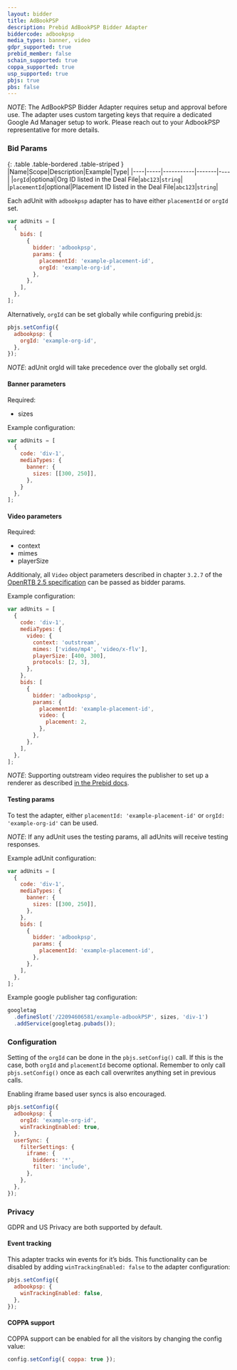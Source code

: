 ```yaml
---
layout: bidder
title: AdBookPSP
description: Prebid AdBookPSP Bidder Adapter
biddercode: adbookpsp
media_types: banner, video
gdpr_supported: true
prebid_member: false
schain_supported: true
coppa_supported: true
usp_supported: true
pbjs: true
pbs: false
---
```


*NOTE*: The AdBookPSP Bidder Adapter requires setup and approval before use. The adapter uses custom targeting keys that require a dedicated Google Ad Manager setup to work. Please reach out to your AdbookPSP representative for more details. 

### Bid Params

{: .table .table-bordered .table-striped }
|Name|Scope|Description|Example|Type|
|----|-----|-----------|-------|----|
|`orgId`|optional|Org ID listed in the Deal File|`abc123`|`string`|
|`placementId`|optional|Placement ID listed in the Deal File|`abc123`|`string`|

Each adUnit with `adbookpsp` adapter has to have either `placementId` or `orgId` set.

```js
var adUnits = [
  {
    bids: [
      {
        bidder: 'adbookpsp',
        params: {
          placementId: 'example-placement-id',
          orgId: 'example-org-id',
        },
      },
    ],
  },
];
```

Alternatively, `orgId` can be set globally while configuring prebid.js:

```js
pbjs.setConfig({
  adbookpsp: {
    orgId: 'example-org-id',
  },
});
```

*NOTE*: adUnit orgId will take precedence over the globally set orgId.

#### Banner parameters

Required:

- sizes

Example configuration:

```js
var adUnits = [
  {
    code: 'div-1',
    mediaTypes: {
      banner: {
        sizes: [[300, 250]],
      },
    }
  },
];
```

#### Video parameters

Required:

- context
- mimes
- playerSize

Additionaly, all `Video` object parameters described in chapter `3.2.7` of the [OpenRTB 2.5 specification](https://www.iab.com/wp-content/uploads/2016/03/OpenRTB-API-Specification-Version-2-5-FINAL.pdf) can be passed as bidder params.

Example configuration:

```js
var adUnits = [
  {
    code: 'div-1',
    mediaTypes: {
      video: {
        context: 'outstream',
        mimes: ['video/mp4', 'video/x-flv'],
        playerSize: [400, 300],
        protocols: [2, 3],
      },
    },
    bids: [
      {
        bidder: 'adbookpsp',
        params: {
          placementId: 'example-placement-id',
          video: {
            placement: 2,
          },
        },
      },
    ],
  },
];
```

*NOTE*: Supporting outstream video requires the publisher to set up a renderer as described [in the Prebid docs](https://docs.prebid.org/dev-docs/show-outstream-video-ads.html).

#### Testing params

To test the adapter, either `placementId: 'example-placement-id'` or `orgId: 'example-org-id'` can be used. 

*NOTE*: If any adUnit uses the testing params, all adUnits will receive testing responses.

Example adUnit configuration:

```js
var adUnits = [
  {
    code: 'div-1',
    mediaTypes: {
      banner: {
        sizes: [[300, 250]],
      },
    },
    bids: [
      {
        bidder: 'adbookpsp',
        params: {
          placementId: 'example-placement-id',
        },
      },
    ],
  },
];
```

Example google publisher tag configuration:

```js
googletag
  .defineSlot('/22094606581/example-adbookPSP', sizes, 'div-1')
  .addService(googletag.pubads());
```

### Configuration

Setting of the `orgId` can be done in the `pbjs.setConfig()` call. If this is the case, both `orgId` and `placementId` become optional. Remember to only call `pbjs.setConfig()` once as each call overwrites anything set in previous calls.

Enabling iframe based user syncs is also encouraged.

```javascript
pbjs.setConfig({
  adbookpsp: {
    orgId: 'example-org-id',
    winTrackingEnabled: true,
  },
  userSync: {
    filterSettings: {
      iframe: {
        bidders: '*',
        filter: 'include',
      },
    },
  },
});
```

### Privacy

GDPR and US Privacy are both supported by default.

#### Event tracking

This adapter tracks win events for it’s bids. This functionality can be disabled by adding `winTrackingEnabled: false` to the adapter configuration:

```js
pbjs.setConfig({
  adbookpsp: {
    winTrackingEnabled: false,
  },
});
```

#### COPPA support

COPPA support can be enabled for all the visitors by changing the config value:

```js
config.setConfig({ coppa: true });
```
